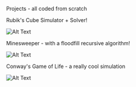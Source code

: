 Projects - all coded from scratch

Rubik's Cube Simulator + Solver!

![Alt Text](https://miro.medium.com/max/512/1*TU9ZVX7VIGHFZ7prgftyBA.gif)

Minesweeper - with a floodfill recursive algorithm!

![Alt Text](https://giphy.com/gifs/video-games-minesweeper-ctrlc-l3V0GQMoaDLVbjXEI)

Conway's Game of Life - a really cool simulation

![Alt Text](https://upload.wikimedia.org/wikipedia/commons/e/e5/Gospers_glider_gun.gif)
